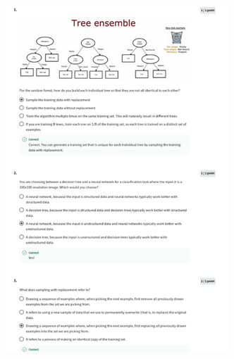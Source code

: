 ![](https://github.com/ratewalamit/Machine-Learning-Andrew-Ng/blob/9d6b795c6a43d44b2c498df8ad3225f8c8849728/C2%20-%20Advanced%20Learning%20Algorithms/week4/practice-quiz-tree-ensembles/ss1.png)